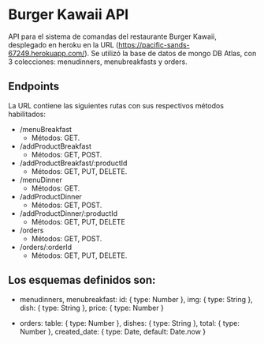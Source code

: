 # Burger Kawaii API

API para el sistema de comandas del restaurante Burger Kawaii, desplegado en heroku en la URL (https://pacific-sands-67249.herokuapp.com/). Se utilizó la base de datos de mongo DB Atlas, con 3 colecciones: menudinners, menubreakfasts y orders. 

## Endpoints
La URL contiene las siguientes rutas con sus respectivos métodos habilitados:

* /menuBreakfast 
    * Métodos: GET.
* /addProductBreakfast
    * Métodos: GET, POST.
* /addProductBreakfast/:productId
    * Métodos: GET, PUT, DELETE.
*  /menuDinner
    * Métodos: GET.
* /addProductDinner
    * Métodos: GET, POST.
* /addProductDinner/:productId
    * Métodos: GET, PUT, DELETE
* /orders
    * Métodos: GET, POST.
* /orders/:orderId
    * Métodos: GET, PUT, DELETE.


## Los esquemas definidos son:
* menudinners, menubreakfast:
    id: {
        type: Number
    }, 
    img: {
        type: String
    },
    dish: {
        type: String
    },
    price: {
        type: Number
    }

 * orders:
    table: {
        type: Number
    },
    dishes: {
        type: String
    },
    total: {
        type: Number
    }, 
    created_date: {
        type: Date,
        default: Date.now
    }


